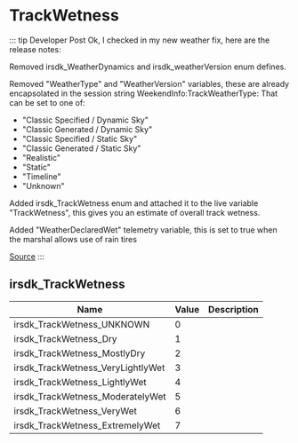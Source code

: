 # TrackWetness <Badge text="enum" />

::: tip Developer Post
Ok, I checked in my new weather fix, here are the release notes:

Removed irsdk_WeatherDynamics and irsdk_weatherVersion enum defines.

Removed "WeatherType" and "WeatherVersion" variables, these are already encapsolated in the session string WeekendInfo:TrackWeatherType:
That can be set to one of:

- "Classic Specified / Dynamic Sky"
- "Classic Generated / Dynamic Sky"
- "Classic Specified / Static Sky"
- "Classic Generated / Static Sky"
- "Realistic"
- "Static"
- "Timeline"
- "Unknown"

Added irsdk_TrackWetness enum and attached it to the live variable "TrackWetness", this gives you an estimate of overall track wetness.

Added "WeatherDeclaredWet" telemetry variable, this is set to true when the marshal allows use of rain tires

[Source](https://forums.iracing.com/discussion/comment/495059/#Comment_495059)
:::

## irsdk_TrackWetness

| Name                              | Value | Description |
| --------------------------------- | ----- | ----------- |
| irsdk_TrackWetness_UNKNOWN        | 0     |             |
| irsdk_TrackWetness_Dry            | 1     |             |
| irsdk_TrackWetness_MostlyDry      | 2     |             |
| irsdk_TrackWetness_VeryLightlyWet | 3     |             |
| irsdk_TrackWetness_LightlyWet     | 4     |             |
| irsdk_TrackWetness_ModeratelyWet  | 5     |             |
| irsdk_TrackWetness_VeryWet        | 6     |             |
| irsdk_TrackWetness_ExtremelyWet   | 7     |             |
